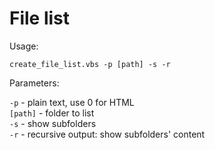# File list

Usage:

`create_file_list.vbs -p [path] -s -r`

Parameters:

`-p`	  	- plain text, use 0 for HTML  
`[path]`	- folder to list  
`-s`  		- show subfolders  
`-r`	  	- recursive output: show subfolders' content
